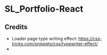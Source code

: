 # SL_Portfolio-React

## Credits
- Loader page type writing effect: https://css-tricks.com/snippets/css/typewriter-effect/
-